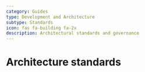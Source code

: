 ```yaml
---
category: Guides
type: Development and Architecture
subtype: Standards
icon: fas fa-building fa-2x
description: Architectural standards and governance
---
```


# Architecture standards